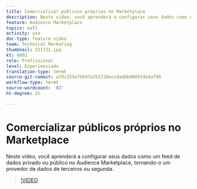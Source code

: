 ```yaml
---
title: Comercializar públicos próprios no Marketplace
description: Neste vídeo, você aprenderá a configurar seus dados como um feed de dados privado ou público no Audience Marketplace, tornando-o um provedor de dados de terceiros ou segunda.
feature: Audience Marketplace
topics: null
activity: use
doc-type: feature video
team: Technical Marketing
thumbnail: 331721.jpg
kt: 6802
role: Profissional
level: Experienciado
translation-type: tm+mt
source-git-commit: a7dc335e75697a7b1720eccdadbb9605fdeda798
workflow-type: tm+mt
source-wordcount: '83'
ht-degree: 2%

---
```



# Comercializar públicos próprios no Marketplace

Neste vídeo, você aprenderá a configurar seus dados como um feed de dados privado ou público no Audience Marketplace, tornando-o um provedor de dados de terceiros ou segunda.

>[!VIDEO](https://video.tv.adobe.com/v/331721/?quality=12&learn=on)
